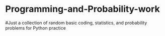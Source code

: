 # Programming-and-Probability-work

#Just a collection of random basic coding, statistics, and probability problems for Python practice
